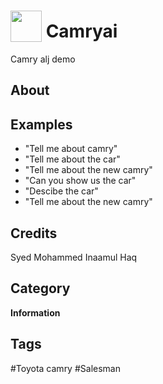 # <img src="https://raw.githack.com/FortAwesome/Font-Awesome/master/svgs/solid/robot.svg" card_color="#40DBB0" width="50" height="50" style="vertical-align:bottom"/> Camryai
Camry alj demo

## About


## Examples
* "Tell me about camry"
* "Tell me about the car"
* "Tell me about the new camry"
* "Can you show us the car"
* "Descibe the car"
* "Tell me about the new camry"

## Credits
Syed Mohammed Inaamul Haq

## Category
**Information**

## Tags
#Toyota camry
#Salesman

